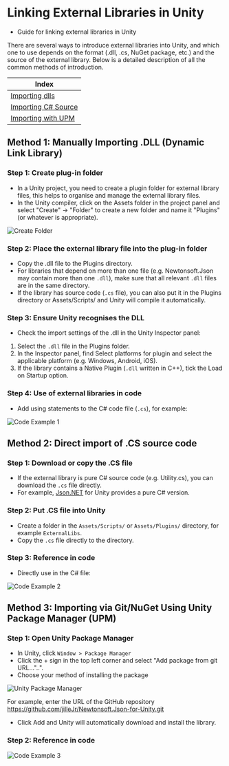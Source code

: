 # Linking External Libraries in Unity
- Guide for linking external libraries in Unity

There are several ways to introduce external libraries into Unity, and which one to use depends on the format (.dll, .cs, NuGet package, etc.) and the source of the external library. Below is a detailed description of all the common methods of introduction.

| Index                                                                                  |
| -------------------------------------------------------------------------------------- |
| [Importing dlls](#Method-1-Manually-Importing-DLL-Dynamic-Link-Library)                |
| [Importing C# Source](#method-2-direct-import-of-cs-source-code)                       |
| [Importing with UPM](#method-3-importing-via-gitnuget-using-unity-package-manager-upm) |

## Method 1: Manually Importing .DLL (Dynamic Link Library)

### Step 1: Create plug-in folder
- In a Unity project, you need to create a plugin folder for external library files, this helps to organise and manage the external library files.
- In the Unity compiler, click on the Assets folder in the project panel and select "Create" -> "Folder" to create a new folder and name it "Plugins" (or whatever is appropriate).

![Create Folder](/Assets/Images/Linking-External-Libraries-In-Unity/createFolder.png)

### Step 2: Place the external library file into the plug-in folder
- Copy the .dll file to the Plugins directory.
- For libraries that depend on more than one file (e.g. Newtonsoft.Json may contain more than one `.dll`), make sure that all relevant `.dll` files are in the same directory.
- If the library has source code (`.cs` file), you can also put it in the Plugins directory or Assets/Scripts/ and Unity will compile it automatically.

### Step 3: Ensure Unity recognises the DLL
- Check the import settings of the .dll in the Unity Inspector panel:
1. Select the `.dll` file in the Plugins folder.
2. In the Inspector panel, find Select platforms for plugin and select the applicable platform (e.g. Windows, Android, iOS).
3. If the library contains a Native Plugin (`.dll` written in C++), tick the Load on Startup option.

### Step 4: Use of external libraries in code
- Add using statements to the C# code file (`.cs`), for example:

![Code Example 1](/Assets/Images/Linking-External-Libraries-In-Unity/codeExample1.png)

## Method 2: Direct import of .CS source code

### Step 1: Download or copy the .CS file
- If the external library is pure C# source code (e.g. Utility.cs), you can download the `.cs` file directly.
- For example, [Json.NET](https://github.com/applejag/Newtonsoft.Json-for-Unity) for Unity provides a pure C# version.

### Step 2: Put .CS file into Unity
- Create a folder in the `Assets/Scripts/` or `Assets/Plugins/` directory, for example `ExternalLibs`.
- Copy the `.cs` file directly to the directory.

### Step 3: Reference in code
- Directly use in the C# file:

![Code Example 2](/Assets/Images/Linking-External-Libraries-In-Unity/codeExample2.png)

## Method 3: Importing via Git/NuGet Using Unity Package Manager (UPM)

### Step 1: Open Unity Package Manager
- In Unity, click `Window > Package Manager`
- Click the + sign in the top left corner and select "Add package from git URL..."..".
- Choose your method of installing the package

![Unity Package Manager](/Assets/Images/Linking-External-Libraries-In-Unity/packageManager.png)

For example, enter the URL of the GitHub repository
https://github.com/jilleJr/Newtonsoft.Json-for-Unity.git

- Click Add and Unity will automatically download and install the library.

### Step 2: Reference in code

![Code Example 3](/Assets/Images/Linking-External-Libraries-In-Unity/codeExample3.png)